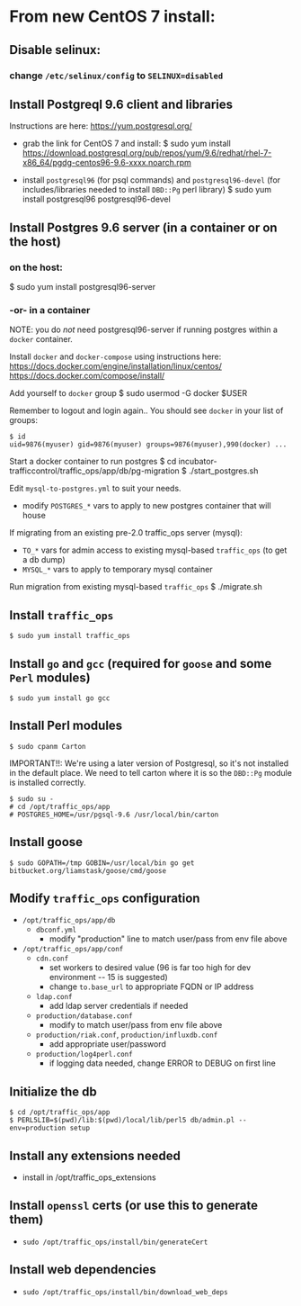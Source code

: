 # From new CentOS 7 install:

## Disable selinux:
### change `/etc/selinux/config` to `SELINUX=disabled`

## Install Postgreql 9.6 client and libraries

Instructions are here: https://yum.postgresql.org/

- grab the link for CentOS 7 and install:
    $ sudo yum install https://download.postgresql.org/pub/repos/yum/9.6/redhat/rhel-7-x86_64/pgdg-centos96-9.6-xxxx.noarch.rpm

- install `postgresql96` (for psql commands) and `postgresql96-devel` (for includes/libraries needed to install `DBD::Pg` perl library)
    $ sudo yum install postgresql96 postgresql96-devel

## Install Postgres 9.6 server (in a container or on the host)

### on the host:
   $ sudo yum install postgresql96-server

### -or- in a container

NOTE: you do *not* need postgresql96-server if running postgres within a `docker` container.

Install `docker` and `docker-compose` using instructions here:
    https://docs.docker.com/engine/installation/linux/centos/
    https://docs.docker.com/compose/install/

Add yourself to `docker` group
    $ sudo usermod -G docker $USER

Remember to logout and login again..   You should see `docker` in your list of groups:

    $ id
    uid=9876(myuser) gid=9876(myuser) groups=9876(myuser),990(docker) ...

Start a docker container to run postgres
    $ cd incubator-trafficcontrol/traffic_ops/app/db/pg-migration
    $ ./start_postgres.sh

Edit `mysql-to-postgres.yml` to suit your needs.
- modify `POSTGRES_*` vars to apply to new postgres container that will house

If migrating from an existing pre-2.0 traffic_ops server (mysql):
- `TO_*` vars for admin access to existing mysql-based `traffic_ops` (to get a db dump)
- `MYSQL_*` vars to apply to temporary mysql container

Run migration from existing mysql-based `traffic_ops`
    $ ./migrate.sh

## Install `traffic_ops`
    $ sudo yum install traffic_ops

## Install `go` and `gcc` (required for `goose` and some `Perl` modules)
    $ sudo yum install go gcc
    
## Install Perl modules
    $ sudo cpanm Carton

IMPORTANT!!: We're using a later version of Postgresql,  so it's not installed in the default place.
We need to tell carton where it is so the `DBD::Pg` module is installed correctly.

    $ sudo su -
    # cd /opt/traffic_ops/app
    # POSTGRES_HOME=/usr/pgsql-9.6 /usr/local/bin/carton


## Install goose
    $ sudo GOPATH=/tmp GOBIN=/usr/local/bin go get bitbucket.org/liamstask/goose/cmd/goose


## Modify `traffic_ops` configuration

- `/opt/traffic_ops/app/db`
   - `dbconf.yml` 
      - modify "production" line to match user/pass from env file above
- `/opt/traffic_ops/app/conf`
   - `cdn.conf` 
      - set workers to desired value (96 is far too high for dev environment -- 15 is suggested)
      - change `to.base_url` to appropriate FQDN or IP address
   - `ldap.conf`
      - add ldap server credentials if needed
   - `production/database.conf`
      - modify to match user/pass from env file above
   - `production/riak.conf`, `production/influxdb.conf`
      - add appropriate user/password
   - `production/log4perl.conf`
      - if logging data needed,  change ERROR to DEBUG on first line

## Initialize the db
    $ cd /opt/traffic_ops/app
    $ PERL5LIB=$(pwd)/lib:$(pwd)/local/lib/perl5 db/admin.pl --env=production setup
    
## Install any extensions needed
   - install in /opt/traffic_ops_extensions
   
## Install `openssl` certs (or use this to generate them)
   - `sudo /opt/traffic_ops/install/bin/generateCert`
   
## Install web dependencies
   - `sudo /opt/traffic_ops/install/bin/download_web_deps`
